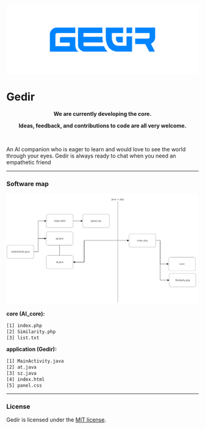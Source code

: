 <p align="center"><img src="Image/header.png" alt="Gedir"></p>

# Gedir

**<p align="center">We are currently developing the core.</p>**
**<p align="center">Ideas, feedback, and contributions to code are all very welcome.</p>**

</br>

An AI companion who is eager to learn and would love to see the world through your eyes. Gedir is always ready to chat when you need an empathetic friend

---

### Software map

<img src="Image/map.png" alt="Gedir">

**core (AI_core):**

```
[1] index.php
[2] Similarity.php
[3] list.txt
```

**application (Gedir):**

```
[1] MainActivity.java
[2] at.java
[3] sz.java
[4] index.html
[5] panel.css
```

---

### License

Gedir is licensed under the [MIT license](https://github.com/sobazino/AI_Gedir/blob/main/LICENSE).
